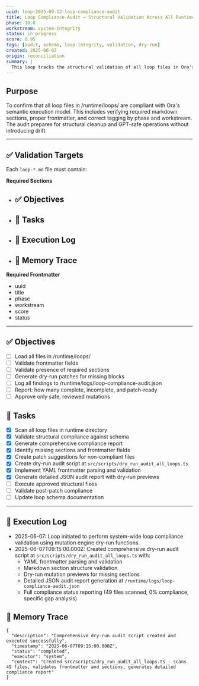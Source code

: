 ```yaml
---
uuid: loop-2025-09-12-loop-compliance-audit
title: Loop Compliance Audit – Structural Validation Across All Runtime Loops
phase: 10.0
workstream: system-integrity
status: in_progress
score: 0.95
tags: [audit, schema, loop-integrity, validation, dry-run]
created: 2025-06-07
origin: reconciliation
summary: |
  This loop tracks the structural validation of all loop files in Ora's runtime system. It ensures each loop has the required semantic sections and frontmatter fields for reliable execution, UI display, and GPT reasoning. This audit uses dry-run mutation previews and schema validation to restore trust in the loop data layer.
---
```


## Purpose

To confirm that all loop files in /runtime/loops/ are compliant with Ora's semantic execution model. This includes verifying required markdown sections, proper frontmatter, and correct tagging by phase and workstream. The audit prepares for structural cleanup and GPT-safe operations without introducing drift.

---

## ✅ Validation Targets

Each `loop-*.md` file must contain:

**Required Sections**
- ## ✅ Objectives
- ## 🔧 Tasks
- ## 🧾 Execution Log
- ## 🧠 Memory Trace

**Required Frontmatter**
- uuid
- title
- phase
- workstream
- score
- status

---

## ✅ Objectives

- [ ] Load all files in /runtime/loops/
- [ ] Validate frontmatter fields
- [ ] Validate presence of required sections
- [ ] Generate dry-run patches for missing blocks
- [ ] Log all findings to /runtime/logs/loop-compliance-audit.json
- [ ] Report: how many complete, incomplete, and patch-ready
- [ ] Approve only safe, reviewed mutations

## 🔧 Tasks

- [x] Scan all loop files in runtime directory
- [x] Validate structural compliance against schema
- [x] Generate comprehensive compliance report
- [x] Identify missing sections and frontmatter fields
- [x] Create patch suggestions for non-compliant files
- [x] Create dry-run audit script at `src/scripts/dry_run_audit_all_loops.ts`
- [x] Implement YAML frontmatter parsing and validation
- [x] Generate detailed JSON audit report with dry-run previews
- [ ] Execute approved structural fixes
- [ ] Validate post-patch compliance
- [ ] Update loop schema documentation

---

## 🧾 Execution Log

- 2025-06-07: Loop initiated to perform system-wide loop compliance validation using mutation engine dry-run functions.
- 2025-06-07T09:15:00.000Z: Created comprehensive dry-run audit script at `src/scripts/dry_run_audit_all_loops.ts` with:
  - YAML frontmatter parsing and validation
  - Markdown section structure validation
  - Dry-run mutation previews for missing sections
  - Detailed JSON audit report generation at `/runtime/logs/loop-compliance-audit.json`
  - Full compliance status reporting (49 files scanned, 0% compliance, specific gap analysis)

## 🧠 Memory Trace

```json:memory
{
  "description": "Comprehensive dry-run audit script created and executed successfully",
  "timestamp": "2025-06-07T09:15:00.000Z",
  "status": "completed",
  "executor": "system",
  "context": "Created src/scripts/dry_run_audit_all_loops.ts - scans 49 files, validates frontmatter and sections, generates detailed compliance report"
}
```
